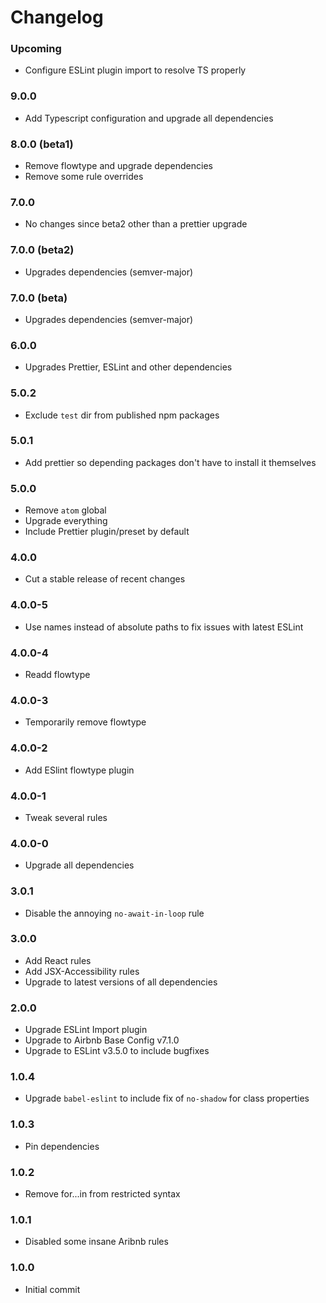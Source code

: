 # Changelog

### Upcoming

- Configure ESLint plugin import to resolve TS properly

### 9.0.0

- Add Typescript configuration and upgrade all dependencies

### 8.0.0 (beta1)

- Remove flowtype and upgrade dependencies
- Remove some rule overrides

### 7.0.0

- No changes since beta2 other than a prettier upgrade

### 7.0.0 (beta2)

- Upgrades dependencies (semver-major)

### 7.0.0 (beta)

- Upgrades dependencies (semver-major)

### 6.0.0

- Upgrades Prettier, ESLint and other dependencies

### 5.0.2

- Exclude `test` dir from published npm packages

### 5.0.1

- Add prettier so depending packages don't have to install it themselves

### 5.0.0

- Remove `atom` global
- Upgrade everything
- Include Prettier plugin/preset by default

### 4.0.0

- Cut a stable release of recent changes

### 4.0.0-5

- Use names instead of absolute paths to fix issues with latest ESLint

### 4.0.0-4

- Readd flowtype

### 4.0.0-3

- Temporarily remove flowtype

### 4.0.0-2

- Add ESlint flowtype plugin

### 4.0.0-1

- Tweak several rules

### 4.0.0-0

- Upgrade all dependencies

### 3.0.1

- Disable the annoying `no-await-in-loop` rule

### 3.0.0

- Add React rules
- Add JSX-Accessibility rules
- Upgrade to latest versions of all dependencies

### 2.0.0

- Upgrade ESLint Import plugin
- Upgrade to Airbnb Base Config v7.1.0
- Upgrade to ESLint v3.5.0 to include bugfixes

### 1.0.4

- Upgrade `babel-eslint` to include fix of `no-shadow` for class properties

### 1.0.3

- Pin dependencies

### 1.0.2

- Remove for...in from restricted syntax

### 1.0.1

- Disabled some insane Aribnb rules

### 1.0.0

- Initial commit
